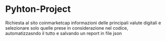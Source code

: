 # Pyhton-Project
Richiesta al sito coinmarketcap informazioni delle principali valute digitali e selezionare solo quelle prese in considerazione nel codice, automatizzasndo il tutto e salvando un report in file json
